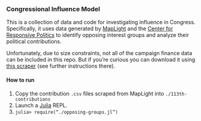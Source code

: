 ### Congressional Influence Model

This is a collection of data and code for investigating influence in Congress. Specifically, it uses data generated by [MapLight](http://maplight.org/) and the [Center for Responsive Politics](http://www.opensecrets.org/) to identify opposing interest groups and analyze their political contributions.

Unfortunately, due to size constraints, not all of the campaign finance data can be included in this repo. But if you’re curious you can download it using [this scraper](https://github.com/WestleyArgentum/maplight-scraper) (see further instructions there).

#### How to run

1. Copy the contribution `.csv` files scraped from MapLight into `./113th-contributions`
2. Launch a [Julia](http://julialang.org/) REPL.
3. `julia> require(“./opposing-groups.jl”)`
